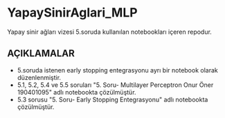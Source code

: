 # YapaySinirAglari_MLP
Yapay sinir ağları vizesi 5.soruda kullanılan notebookları içeren repodur.

## AÇIKLAMALAR
  - 5.soruda istenen early stopping entegrasyonu ayrı bir notebook olarak düzenlenmiştir.
  - 5.1, 5.2, 5.4 ve 5.5 soruları "5. Soru- Multilayer Perceptron Onur Öner 190401095" adlı notebookta çözülmüştür.
  - 5.3 sorusu "5. Soru- Early Stopping Entegrasyonu" adlı notebookta çözülmüştür.
